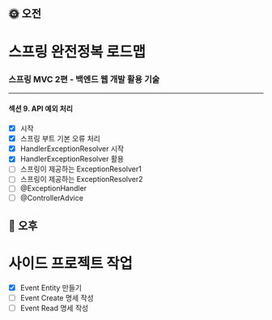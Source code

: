 ## :sun_with_face: 오전

# 스프링 완전정복 로드맵
### 스프링 MVC 2편 - 백엔드 웹 개발 활용 기술
--- ---
#### 섹션 9. API 예외 처리
- [x] 시작
- [x] 스프링 부트 기본 오류 처리
- [x] HandlerExceptionResolver 시작
- [x] HandlerExceptionResolver 활용
- [ ] 스프링이 제공하는 ExceptionResolver1
- [ ] 스프링이 제공하는 ExceptionResolver2
- [ ] @ExceptionHandler
- [ ] @ControllerAdvice

## :full_moon_with_face: 오후

# 사이드 프로젝트 작업

- [x] Event Entity 만들기
- [ ] Event Create 명세 작성
- [ ] Event Read 명세 작성